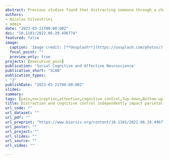 ```yaml
---
abstract: Previous studies found that distracting someone through a challenging activity leads to hypoalgesia, an effect mediated by parietal and prefrontal processes. Other studies suggest that challenging activities affect the ability to regulate one’s aching experiences, due to partially-common neural substrate between cognitive control and pain at the level the medial prefrontal cortex. We investigated effects of distraction and cognitive control on pain by delivering noxious stimulations during or after a Stroop paradigm (requiring high cognitive load) or a neutral condition. We found less intense and unpleasant subjective pain ratings during (compared to after) task execution. This hypoalgesia was associated with enhanced activity at the level of the dorsolateral prefrontal cortex and the posterior parietal cortex, which also showed negative connectivity with the insula. Furthermore, multivariate pattern analysis revealed that distraction altered the neural response to pain, by making it more similar to that associated with previous Stroop tasks. All these effects were independent of the nature of the task which, instead, led to a localized neural modulation around the anterior cingulate cortex. Overall, our study underscores the role played by two facets of human executive functions, which exert independent influence in the neural response of pain.
authors:
- Nicolas Silvestrini
- admin
date: "2023-03-21T00:00:00Z"
doi: "10.1101/2022.06.20.496774"
featured: false
image: 
  caption: 'Image credit: [**Unsplash**](https://unsplash.com/photos/)'
  focal_point: ""
  preview_only: true
projects: [executive_pain]
publication: 'Social Cognitive and Affective Neuroscience'
publication_short: "SCAN"
publication_types:
- "2"
publishDate: "2023-03-21T00:00:00Z"
slides: 
summary:
tags: [pain,nociception,attention,cognitive control,Top-down,Bottom-up,effort,fatigue,sequential-task paradigm,fMRI,neuroimaging,connectivity,MVPA,Whole-Brain Signatures,Insula,Cingulate Cortex,dMPFC,Prefrontal cortex,parietal cortex,Stroop]
title: Distraction and cognitive control independently impact parietal and prefrontal response to pain
url_code: ""
url_dataset: ""
url_pdf: ""
url_preprint: "https://www.biorxiv.org/content/10.1101/2022.06.20.496774"
url_poster: ""
url_project: ""
url_slides: ""
url_source: ""
url_video: ""

---
```

